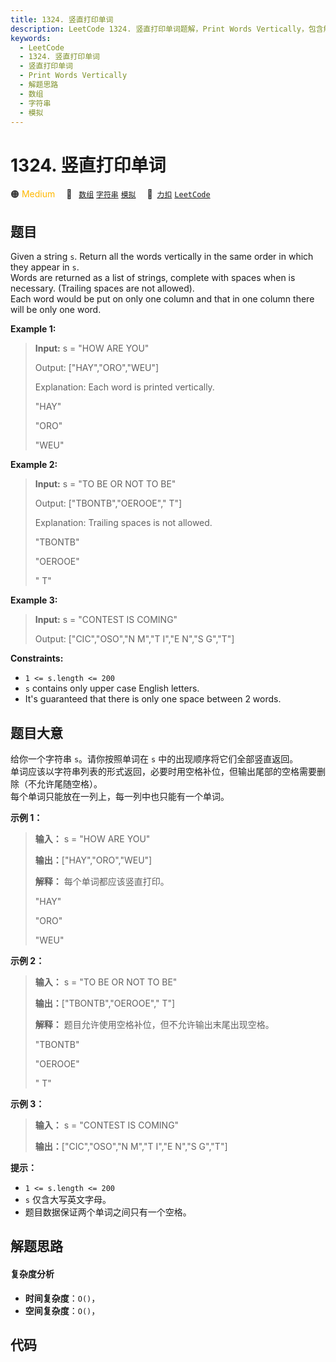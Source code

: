 ```yaml
---
title: 1324. 竖直打印单词
description: LeetCode 1324. 竖直打印单词题解，Print Words Vertically，包含解题思路、复杂度分析以及完整的 JavaScript 代码实现。
keywords:
  - LeetCode
  - 1324. 竖直打印单词
  - 竖直打印单词
  - Print Words Vertically
  - 解题思路
  - 数组
  - 字符串
  - 模拟
---
```


# 1324. 竖直打印单词

🟠 <font color=#ffb800>Medium</font>&emsp; 🔖&ensp; [`数组`](/tag/array.md) [`字符串`](/tag/string.md) [`模拟`](/tag/simulation.md)&emsp; 🔗&ensp;[`力扣`](https://leetcode.cn/problems/print-words-vertically) [`LeetCode`](https://leetcode.com/problems/print-words-vertically)

## 题目

Given a string `s`. Return all the words vertically in the same order in which
they appear in `s`.  
Words are returned as a list of strings, complete with spaces when is
necessary. (Trailing spaces are not allowed).  
Each word would be put on only one column and that in one column there will be
only one word.



**Example 1:**

> 
> 
> 
> 
> 
> **Input:** s = "HOW ARE YOU"
> 
> Output: ["HAY","ORO","WEU"]
> 
> Explanation: Each word is printed vertically. 
> 
>  "HAY"
> 
>  "ORO"
> 
>  "WEU"

**Example 2:**

> 
> 
> 
> 
> 
> **Input:** s = "TO BE OR NOT TO BE"
> 
> Output: ["TBONTB","OEROOE","   T"]
> 
> Explanation: Trailing spaces is not allowed. 
> 
> "TBONTB"
> 
> "OEROOE"
> 
> "   T"

**Example 3:**

> 
> 
> 
> 
> 
> **Input:** s = "CONTEST IS COMING"
> 
> Output: ["CIC","OSO","N M","T I","E N","S G","T"]

**Constraints:**

  * `1 <= s.length <= 200`
  * `s` contains only upper case English letters.
  * It's guaranteed that there is only one space between 2 words.


## 题目大意

给你一个字符串 `s`。请你按照单词在 `s` 中的出现顺序将它们全部竖直返回。  
单词应该以字符串列表的形式返回，必要时用空格补位，但输出尾部的空格需要删除（不允许尾随空格）。  
每个单词只能放在一列上，每一列中也只能有一个单词。



**示例 1：**

> 
> 
> 
> 
> 
> **输入：** s = "HOW ARE YOU"
> 
> **输出：**["HAY","ORO","WEU"]
> 
> **解释：** 每个单词都应该竖直打印。 
> 
>  "HAY"
> 
>  "ORO"
> 
>  "WEU"
> 
> 

**示例 2：**

> 
> 
> 
> 
> 
> **输入：** s = "TO BE OR NOT TO BE"
> 
> **输出：**["TBONTB","OEROOE","   T"]
> 
> **解释：** 题目允许使用空格补位，但不允许输出末尾出现空格。
> 
> "TBONTB"
> 
> "OEROOE"
> 
> "   T"
> 
> 

**示例 3：**

> 
> 
> 
> 
> 
> **输入：** s = "CONTEST IS COMING"
> 
> **输出：**["CIC","OSO","N M","T I","E N","S G","T"]
> 
> 



**提示：**

  * `1 <= s.length <= 200`
  * `s` 仅含大写英文字母。
  * 题目数据保证两个单词之间只有一个空格。


## 解题思路

#### 复杂度分析

- **时间复杂度**：`O()`，
- **空间复杂度**：`O()`，

## 代码

```javascript

```